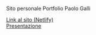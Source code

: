 Sito personale Portfolio Paolo Galli

<a href="https://pg-myportfolio.netlify.app/">Link al sito (Netlify)</a> <br />
<a href="[https://pg-myportfolio.netlify.app/](https://drive.google.com/file/d/1MsVido4KP1VPXzrY-Dumh2oUmz1JHQGc/view?usp=drive_link)https://drive.google.com/file/d/1MsVido4KP1VPXzrY-Dumh2oUmz1JHQGc/view?usp=drive_link">Presentazione</a>
